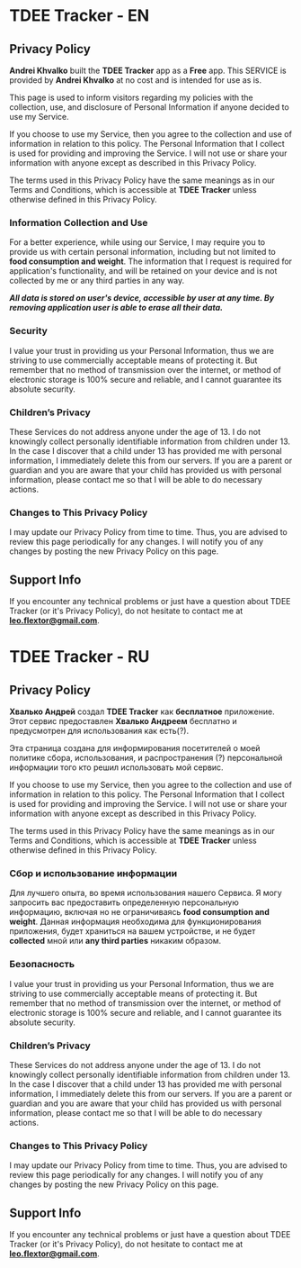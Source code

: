 
# TDEE Tracker - EN

## Privacy Policy

**Andrei Khvalko** built the **TDEE Tracker** app as a **Free** app. This SERVICE is provided by **Andrei Khvalko** at no cost and is intended for use as is.

This page is used to inform visitors regarding my policies with the collection, use, and disclosure of Personal Information if anyone decided to use my Service.

If you choose to use my Service, then you agree to the collection and use of information in relation to this policy. The Personal Information that I collect is used for providing and improving the Service. I will not use or share your information with anyone except as described in this Privacy Policy.

The terms used in this Privacy Policy have the same meanings as in our Terms and Conditions, which is accessible at **TDEE Tracker** unless otherwise defined in this Privacy Policy.

### Information Collection and Use

For a better experience, while using our Service, I may require you to provide us with certain personal information, including but not limited to **food consumption and weight**. The information that I request is required for application's functionality, and will be retained on your device and is not collected by me or any third parties in any way.

***All data is stored on user's device, accessible by user at any time. By removing application user is able to erase all their data.***

### Security

I value your trust in providing us your Personal Information, thus we are striving to use commercially acceptable means of protecting it. But remember that no method of transmission over the internet, or method of electronic storage is 100% secure and reliable, and I cannot guarantee its absolute security.

### Children’s Privacy

These Services do not address anyone under the age of 13. I do not knowingly collect personally identifiable information from children under 13. In the case I discover that a child under 13 has provided me with personal information, I immediately delete this from our servers. If you are a parent or guardian and you are aware that your child has provided us with personal information, please contact me so that I will be able to do necessary actions.

### Changes to This Privacy Policy

I may update our Privacy Policy from time to time. Thus, you are advised to review this page periodically for any changes. I will notify you of any changes by posting the new Privacy Policy on this page.

## Support Info

If you encounter any technical problems or just have a question about TDEE Tracker (or it's Privacy Policy), do not hesitate to contact me at **leo.flextor@gmail.com**.


# TDEE Tracker - RU

## Privacy Policy

**Хвалько Андрей** создал **TDEE Tracker** как **бесплатное** приложение. Этот сервис предоставлен **Хвалько Андреем** бесплатно и предусмотрен для использования как есть(?).

Эта страница создана для информирования посетителей о моей политике сбора, использования, и распространения (?) персональной информации того кто решил использовать мой сервис.

If you choose to use my Service, then you agree to the collection and use of information in relation to this policy. The Personal Information that I collect is used for providing and improving the Service. I will not use or share your information with anyone except as described in this Privacy Policy.

The terms used in this Privacy Policy have the same meanings as in our Terms and Conditions, which is accessible at **TDEE Tracker** unless otherwise defined in this Privacy Policy.

### Сбор и использование информации

Для лучшего опыта, во время использования нашего Сервиса. Я могу запросить вас предоставить определенную персональную информацию, включая но не ограничиваясь **food consumption and weight**. Данная информация необходима для функционирования приложения, будет храниться на вашем устройстве, и не будет **collected** мной или **any third parties** никаким образом.

### Безопасность

I value your trust in providing us your Personal Information, thus we are striving to use commercially acceptable means of protecting it. But remember that no method of transmission over the internet, or method of electronic storage is 100% secure and reliable, and I cannot guarantee its absolute security.

### Children’s Privacy

These Services do not address anyone under the age of 13. I do not knowingly collect personally identifiable information from children under 13. In the case I discover that a child under 13 has provided me with personal information, I immediately delete this from our servers. If you are a parent or guardian and you are aware that your child has provided us with personal information, please contact me so that I will be able to do necessary actions.

### Changes to This Privacy Policy

I may update our Privacy Policy from time to time. Thus, you are advised to review this page periodically for any changes. I will notify you of any changes by posting the new Privacy Policy on this page.

## Support Info

If you encounter any technical problems or just have a question about TDEE Tracker (or it's Privacy Policy), do not hesitate to contact me at **leo.flextor@gmail.com**.

